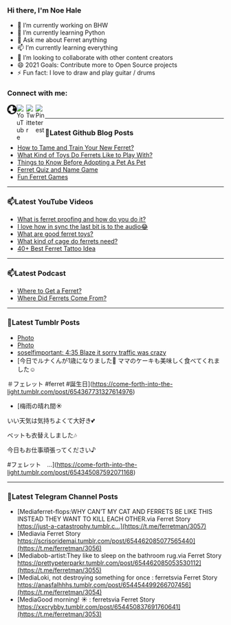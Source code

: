 ### Hi there, I'm Noe Hale

- 🔭 I’m currently working on BHW
- 🌱 I’m currently learning Python
- 💬 Ask me about Ferret anything
- 📫 I’m currently learning everything
- 🔭 I’m looking to collaborate with other content creators
- 😄 2021 Goals: Contribute more to Open Source projects
- ⚡ Fun fact: I love to draw and play guitar / drums

### Connect with me:

[<img align="left" alt="ferretvoice.com" width="22px" src="https://raw.githubusercontent.com/iconic/open-iconic/master/svg/globe.svg" />](https://ferretvoice.com)
[<img align="left" alt="YouTube" width="22px" src="https://cdn.jsdelivr.net/npm/simple-icons@v3/icons/youtube.svg" />](https://www.youtube.com/channel/UCk665XTfaMLVwFVWUmgnDiw)
[<img align="left" alt="Twitter" width="22px" src="https://cdn.jsdelivr.net/npm/simple-icons@v3/icons/twitter.svg" />](https://twitter.com/voiceferret)
[<img align="left" alt="Pinterest" width="22px" src="https://cdn.jsdelivr.net/npm/simple-icons@v3/icons/pinterest.svg" />](https://www.pinterest.com/voiceferret/)

<br />

---
### 🔭Latest Github Blog Posts
<!-- GITHUB:START -->
- [How to Tame and Train Your New Ferret?](http://noehale.github.io/how-to-tame-and-train-your-new-ferret/)
- [What Kind of Toys Do Ferrets Like to Play With?](http://noehale.github.io/what-kind-of-toys-do-ferrets-like-to-play-with/)
- [Things to Know Before Adopting a Pet As Pet](http://noehale.github.io/things-to-know-before-adopting-a-pet-as-pet/)
- [Ferret Quiz and Name Game](http://noehale.github.io/ferret-quiz/)
- [Fun Ferret Games](http://noehale.github.io/fun-ferret-games/)
<!-- GITHUB:END -->
---
### 📫Latest YouTube Videos

<!-- YOUTUBE:START -->
- [What is ferret proofing and how do you do it?](https://www.youtube.com/watch?v=81Syh_DJBQQ)
- [I love how in sync the last bit is to the audio😂](https://www.youtube.com/watch?v=WHBeGHwSlGY)
- [What are good ferret toys?](https://www.youtube.com/watch?v=tPxRilBzc0s)
- [What kind of cage do ferrets need?](https://www.youtube.com/watch?v=xzz6hC3sR5A)
- [40+ Best Ferret Tattoo Idea](https://www.youtube.com/watch?v=KIKqduR6Xcs)
<!-- YOUTUBE:END -->

---
### 📫Latest Podcast

<!-- PODCAST:START -->
- [Where to Get a Ferret?](https://anchor.fm/ferretvoice/episodes/Where-to-Get-a-Ferret-erurfu)
- [Where Did Ferrets Come From?](https://anchor.fm/ferretvoice/episodes/Where-Did-Ferrets-Come-From-eruq8g)
<!-- PODCAST:END -->
---
### 📝Latest Tumblr Posts

<!-- TUMBLR:START -->
- [Photo](https://come-forth-into-the-light.tumblr.com/post/654458307475537920)
- [Photo](https://come-forth-into-the-light.tumblr.com/post/654435661063061504)
- [soselfimportant:
4:35 Blaze it sorry traffic was crazy
](https://come-forth-into-the-light.tumblr.com/post/654412972189483008)
- [今日でルナくんが1歳になりました🎂
ママのケーキも美味しく食べてくれました☺️

＃フェレット #ferret #誕生日](https://come-forth-into-the-light.tumblr.com/post/654367731327614976)
- [梅雨の晴れ間☀️

いい天気は気持ちよくて大好き💕

ベットも衣替えしました🎶

今日もお仕事頑張ってください♪

#フェレット　...](https://come-forth-into-the-light.tumblr.com/post/654345087592071168)
<!-- TUMBLR:END -->
---
### 📝Latest Telegram Channel Posts

<!-- TELEGRAM:START -->
- [Mediaferret-flops:WHY CAN’T MY CAT AND FERRETS BE LIKE THIS INSTEAD THEY WANT TO KILL EACH OTHER.via Ferret Story https://just-a-catastrophy.tumblr.c...](https://t.me/ferretman/3057)
- [Mediavia Ferret Story https://scrisoridemai.tumblr.com/post/654462085077565440](https://t.me/ferretman/3056)
- [Mediabob-artist:They like to sleep on the bathroom rug.via Ferret Story https://prettypeterparkr.tumblr.com/post/654462085053530112](https://t.me/ferretman/3055)
- [MediaLoki, not destroying something for once : ferretsvia Ferret Story https://anasfalhhhs.tumblr.com/post/654454499266707456](https://t.me/ferretman/3054)
- [MediaGood morning! ☀️ : ferretsvia Ferret Story https://xxcrybby.tumblr.com/post/654450837691760641](https://t.me/ferretman/3053)
<!-- TELEGRAM:END -->
